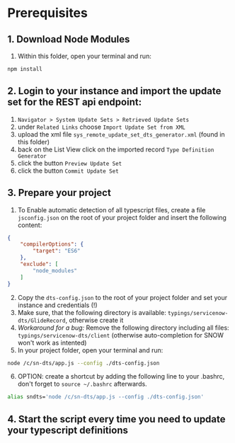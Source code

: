 # Prerequisites

## 1. Download Node Modules

1. Within this folder, open your terminal and run:

```sh
npm install
```

## 2. Login to your instance and import the update set for the REST api endpoint:

1. `Navigator > System Update Sets > Retrieved Update Sets`
2. under `Related Links` choose `Import Update Set from XML` 
3. upload the xml file `sys_remote_update_set_dts_generator.xml` (found in this folder)
4. back on the List View click on the imported record `Type Definition Generator`
5. click the button `Preview Update Set`
6. click the button `Commit Update Set`

## 3. Prepare your project

1. To Enable automatic detection of all typescript files, create a file `jsconfig.json` on the root of your project folder and insert the following content:

```json
{
    "compilerOptions": {
        "target": "ES6"
    },
    "exclude": [
        "node_modules"
    ]
}
``` 

2. Copy the `dts-config.json` to the root of your project folder and set your instance and credentials (!)
3. Make sure, that the following directory is available: `typings/servicenow-dts/GlideRecord`, otherwise create it
4. _Workaround for a bug:_ Remove the following directory including all files: `typings/servicenow-dts/client` (otherwise auto-completion for SNOW won't work as intented)
4. In your project folder, open your terminal and run:

```sh
node /c/sn-dts/app.js --config ./dts-config.json
```

6. OPTION: create a shortcut by adding the following line to your .bashrc, don't forget to `source ~/.bashrc` afterwards.

```sh
alias sndts='node /c/sn-dts/app.js --config ./dts-config.json'
```

## 4. Start the script every time you need to update your typescript definitions